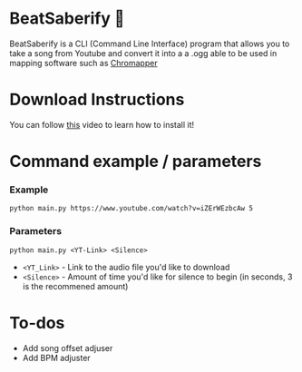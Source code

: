 # BeatSaberify 📁
BeatSaberify is a CLI (Command Line Interface) program that allows you to take a song from Youtube and convert it into a a .ogg able to be used in mapping software such as [Chromapper](https://cm.topc.at/dl)

# Download Instructions
You can follow [this](https://youtu.be/Lhj7SLzjYFk) video to learn how to install it!

# Command example / parameters 
### Example
`python main.py https://www.youtube.com/watch?v=iZErWEzbcAw 5`
### Parameters
`python main.py <YT-Link> <Silence>`
* `<YT_Link>` - Link to the audio file you'd like to download
* `<Silence>` - Amount of time you'd like for silence to begin (in seconds, 3 is the recommened amount)

# To-dos
* Add song offset adjuser
* Add BPM adjuster
  


